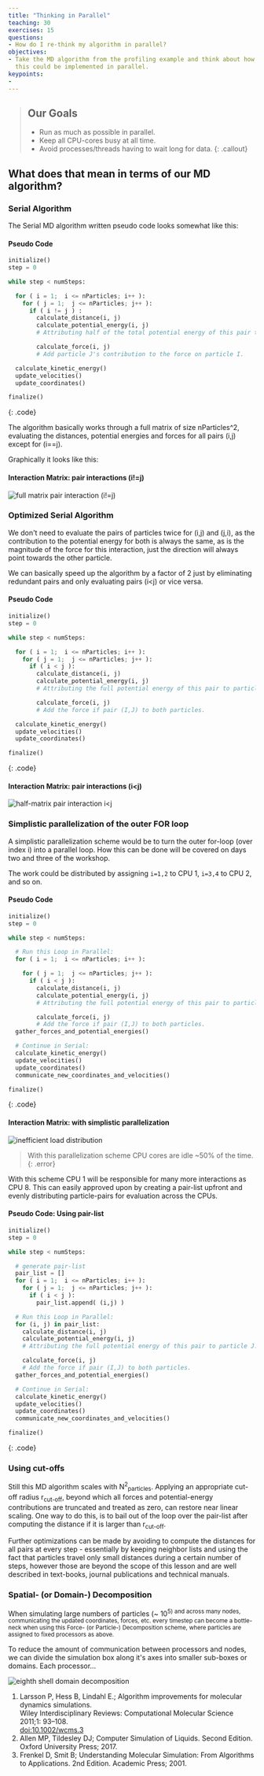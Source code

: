 ```yaml
---
title: "Thinking in Parallel"
teaching: 30
exercises: 15
questions:
- How do I re-think my algorithm in parallel?
objectives:
- Take the MD algorithm from the profiling example and think about how 
  this could be implemented in parallel.
keypoints:
- 
---
```


> ## Our Goals
> * Run as much as possible in parallel.
> * Keep all CPU-cores busy at all time.
> * Avoid processes/threads having to wait long for data.
{: .callout}


## What does that mean in terms of our MD algorithm?

### Serial Algorithm

The Serial MD algorithm written pseudo code looks somewhat like this:

#### Pseudo Code 
```python
initialize()
step = 0

while step < numSteps:

  for ( i = 1;  i <= nParticles; i++ ):
    for ( j = 1;  j <= nParticles; j++ ):
      if ( i != j ) :
        calculate_distance(i, j)
        calculate_potential_energy(i, j)
        # Attributing half of the total potential energy of this pair to particle J.

        calculate_force(i, j)
        # Add particle J's contribution to the force on particle I.

  calculate_kinetic_energy()
  update_velocities()
  update_coordinates()

finalize()
```
{: .code}

The algorithm basically works through a full matrix of size nParticles^2,
evaluating the distances, potential energies and forces for all pairs (i,j)
except for (i==j).

Graphically it looks like this:

#### Interaction Matrix: pair interactions (i!=j)
![full matrix pair interaction (i!=j)](../fig/planning/pairs_full_matrix.png)


### Optimized Serial Algorithm

We don't need to evaluate the pairs of particles twice for (i,j) and (j,i),
as the contribution to the potential energy for both is always the same,
as is the magnitude of the force for this interaction, just the direction
will always point towards the other particle.

We can basically speed up the algorithm by a factor of 2 just by eliminating
redundant pairs and only evaluating pairs (i<j) or vice versa.

#### Pseudo Code 
```python
initialize()
step = 0

while step < numSteps:

  for ( i = 1;  i <= nParticles; i++ ):
    for ( j = 1;  j <= nParticles; j++ ):
      if ( i < j ):
        calculate_distance(i, j)
        calculate_potential_energy(i, j)
        # Attributing the full potential energy of this pair to particle J.

        calculate_force(i, j)
        # Add the force if pair (I,J) to both particles.

  calculate_kinetic_energy()
  update_velocities()
  update_coordinates()

finalize()
```
{: .code}

#### Interaction Matrix: pair interactions (i<j)
![half-matrix pair interaction i<j](../fig/planning/pairs_half_matrix.png)


### Simplistic parallelization of the outer FOR loop

A simplistic parallelization scheme would be to turn the outer for-loop
(over index i) into a parallel loop. How this can be done will be covered
on days two and three of the workshop.

The work could be distributed by assigning `i=1,2` to CPU&nbsp;1, `i=3,4` to 
CPU&nbsp;2, and so on. 

#### Pseudo Code
```python
initialize()
step = 0

while step < numSteps:

  # Run this Loop in Parallel:
  for ( i = 1;  i <= nParticles; i++ ):

    for ( j = 1;  j <= nParticles; j++ ):
      if ( i < j ):
        calculate_distance(i, j)
        calculate_potential_energy(i, j)
        # Attributing the full potential energy of this pair to particle J.

        calculate_force(i, j)
        # Add the force if pair (I,J) to both particles.
  gather_forces_and_potential_energies()

  # Continue in Serial:
  calculate_kinetic_energy()
  update_velocities()
  update_coordinates()
  communicate_new_coordinates_and_velocities()

finalize()
```
{: .code}

#### Interaction Matrix: with simplistic parallelization
![inefficient load distribution](../fig/planning/inefficient_load_distribution.png)

> 
> With this parallelization scheme CPU cores are idle ~50% of the time.
{: .error}

With this scheme CPU&nbsp;1 will be responsible for many more interactions
as CPU&nbsp;8.  This can easily approved upon by creating a pair-list upfront
and evenly distributing particle-pairs for evaluation across the CPUs.


#### Pseudo Code: Using pair-list
```python
initialize()
step = 0

while step < numSteps:

  # generate pair-list
  pair_list = []
  for ( i = 1;  i <= nParticles; i++ ):
    for ( j = 1;  j <= nParticles; j++ ):
      if ( i < j ):
        pair_list.append( (i,j) )

  # Run this Loop in Parallel:
  for (i, j) in pair_list:
    calculate_distance(i, j)
    calculate_potential_energy(i, j)
    # Attributing the full potential energy of this pair to particle J.

    calculate_force(i, j)
    # Add the force if pair (I,J) to both particles.
  gather_forces_and_potential_energies()

  # Continue in Serial:
  calculate_kinetic_energy()
  update_velocities()
  update_coordinates()
  communicate_new_coordinates_and_velocities()

finalize()
```
{: .code}

### Using cut-offs

Still this MD algorithm scales with N<sup>2</sup><sub>particles</sub>.
Applying an appropriate cut-off radius r<sub>cut-off</sub>, beyond which all
forces and potential-energy contributions are truncated and treated as zero,
can restore near linear scaling.  One way to do this, is to bail out of
the loop over the pair-list after computing the distance if it is larger
than r<sub>cut-off</sub>.

Further optimizations can be made by avoiding to compute the distances for
all pairs at every step - essentially by keeping neighbor lists and using
the fact that particles travel only small distances during a certain number
of steps, however those are beyond the scope of this lesson and are well
described in text-books, journal publications and technical manuals.


### Spatial- (or Domain-) Decomposition

When simulating large numbers of particles (~ 10<sup>5) and across many nodes, 
communicating the updated coordinates, forces, etc. every timestep can 
become a bottle-neck when using this Force- (or Particle-) Decomposition 
scheme, where particles are assigned to fixed processors as above.

To reduce the amount of communication between processors and nodes, we can
divide the simulation box along it's axes into smaller sub-boxes or domains.
Each processor...


![eighth shell domain decomposition](../fig/planning/domain_decomposition.png)


1. Larsson P, Hess B, Lindahl E.; Algorithm improvements for molecular dynamics simulations.<br>
   Wiley Interdisciplinary Reviews: Computational Molecular Science 2011;1: 93–108. <br>
   [doi:10.1002/wcms.3](http://dx.doi.org/10.1002/wcms.3)
2. Allen MP, Tildesley DJ; Computer Simulation of Liquids. Second Edition. Oxford University Press; 2017. 
3. Frenkel D, Smit B; Understanding Molecular Simulation: From Algorithms to Applications. 2nd Edition. Academic Press; 2001. 
